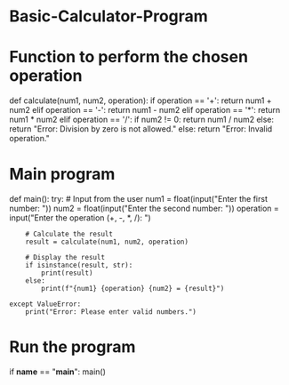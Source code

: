 # Basic-Calculator-Program
# Function to perform the chosen operation
def calculate(num1, num2, operation):
    if operation == '+':
        return num1 + num2
    elif operation == '-':
        return num1 - num2
    elif operation == '*':
        return num1 * num2
    elif operation == '/':
        if num2 != 0:
            return num1 / num2
        else:
            return "Error: Division by zero is not allowed."
    else:
        return "Error: Invalid operation."

# Main program
def main():
    try:
        # Input from the user
        num1 = float(input("Enter the first number: "))
        num2 = float(input("Enter the second number: "))
        operation = input("Enter the operation (+, -, *, /): ")

        # Calculate the result
        result = calculate(num1, num2, operation)

        # Display the result
        if isinstance(result, str):
            print(result)
        else:
            print(f"{num1} {operation} {num2} = {result}")

    except ValueError:
        print("Error: Please enter valid numbers.")

# Run the program
if __name__ == "__main__":
    main()
 
